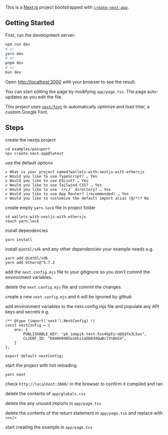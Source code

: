 This is a [Next.js](https://nextjs.org/) project bootstrapped with [`create-next-app`](https://github.com/vercel/next.js/tree/canary/packages/create-next-app).

## Getting Started

First, run the development server:

```bash
npm run dev
# or
yarn dev
# or
pnpm dev
# or
bun dev
```

Open [http://localhost:3000](http://localhost:3000) with your browser to see the result.

You can start editing the page by modifying `app/page.tsx`. The page auto-updates as you edit the file.

This project uses [`next/font`](https://nextjs.org/docs/basic-features/font-optimization) to automatically optimize and load Inter, a custom Google Font.

## Steps

create the nextjs project

```
cd examples/passport
npx create-next-app@latest
```

use the default options
```
✔ What is your project named?wallets-with-nextjs-with-ethersjs
✔ Would you like to use TypeScript? … Yes
✔ Would you like to use ESLint? … Yes
✔ Would you like to use Tailwind CSS? … Yes
✔ Would you like to use `src/` directory? … Yes
✔ Would you like to use App Router? (recommended) … Yes
✔ Would you like to customize the default import alias (@/*)? No
```

create empty `yarn.lock` file in project folder

```
cd wallets-with-nextjs-with-ethersjs
touch yarn.lock
```

install dependencies

```
yarn install
```

install `@imtbl/sdk` and any other dependencies your example needs e.g.

```
yarn add @imtbl/sdk
yarn add ethers@^5.7.2
```

add the `next.config.mjs` file to your gitignore so you don't commit the environment variables.

delete the `next.config.mjs` file and commit the changes.

create a new `next.config.mjs` and it will be ignored by github

add environment variables to the next.config.mjs file and populate any API keys and secrets e.g.

```
/** @type {import('next').NextConfig} */
const nextConfig = {
    env: {
        PUBLISHABLE_KEY: "pk_imapik-test-5ss4GpFy-n@$$Ye3LSox",
        CLIENT_ID: "K846H940Uxokhz1aDb034QwBclYnAH24",
    }
};

export default nextConfig;

```


start the project with hot reloading

```
yarn next
```

check `http://localhost:3000/` in the browser to confirm it compiled and ran

delete the contents of `app/globals.css`    

delete the any unused imports in `app/page.tsx`

delete the contents of the return statement in `app/page.tsx` and replace with `<></>`

start creating the example in `app/page.tsx`